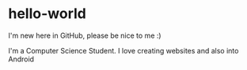 # hello-world
I'm new here in GitHub, please be nice to me :) 

I'm a Computer Science Student. I love creating websites
and also into Android
